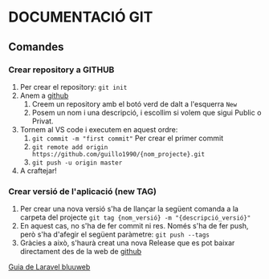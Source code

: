 # DOCUMENTACIÓ GIT

## Comandes

### Crear repository a GITHUB

1. Per crear el repository: `git init`
2. Anem a [github](https://github.com/)
   1. Creem un repository amb el botó verd de dalt a l'esquerra `New`
   2. Posem un nom i una descripció, i escollim si volem que sigui Public o Privat.
3. Tornem al VS code i executem en aquest ordre:
   1. `git commit -m "first commit"` Per crear el primer commit
   2. `git remote add origin https://github.com/guillo1990/{nom_projecte}.git`
   3. `git push -u origin master`
4. A craftejar!

### Crear versió de l'aplicació (new TAG)

1. Per crear una nova versió s'ha de llançar la següent comanda a la carpeta del projecte `git tag {nom_versió} -m "{descripció_versió}"`
2. En aquest cas, no s'ha de fer commit ni res. Només s'ha de fer push, però s'ha d'afegir el següent paràmetre: `git push --tags`
3. Gràcies a això, s'haurà creat una nova Release que es pot baixar directament des de la web de [github](https://github.com/)




[Guia de Laravel bluuweb](https://bluuweb.github.io/tutorial-github/guia/)
